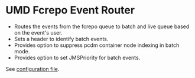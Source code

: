 # UMD Fcrepo Event Router

* Routes the events from the fcrepo queue to batch and live queue based on the event's user.
* Sets a header to identify batch events.
* Provides option to suppress pcdm container node indexing in batch mode.
* Provides option to set JMSPriority for batch events.

See [configuration file](src/main/cfg/edu.umd.lib.camel.router.cfg).

